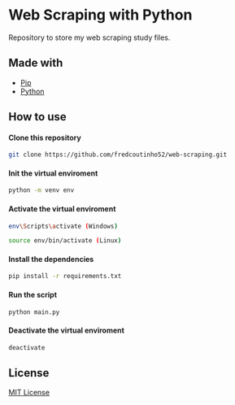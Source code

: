 # Web Scraping with Python

Repository to store my web scraping study files.

## Made with

* [Pip](https://pypi.org/project/pip/)
* [Python](https://python.org/)

## How to use

#### Clone this repository
```bash
git clone https://github.com/fredcoutinho52/web-scraping.git
```

#### Init the virtual enviroment
```bash
python -m venv env
```

#### Activate the virtual enviroment
```bash
env\Scripts\activate (Windows)

source env/bin/activate (Linux)
```

#### Install the dependencies
```bash
pip install -r requirements.txt
```

#### Run the script
```bash
python main.py
```

#### Deactivate the virtual enviroment
```bash
deactivate
```

## License

[MIT License](https://opensource.org/licenses/MIT)